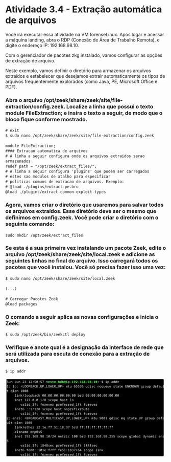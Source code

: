 # Atividade 3.4 - Extração automática de arquivos
Você irá executar essa atividade na VM forenseLinux. Após logar e acessar a máquina landing, abra o RDP (Conexão de Área de Trabalho Remota), e digite o endereço IP: 192.168.98.10.

Com o gerenciador de pacotes zkg instalado, vamos configurar as opções de extração de arquivo.

Neste exemplo, vamos definir o diretório para armazenar os arquivos extraídos e estabelecer que desejamos extrair automaticamente os tipos de arquivos frequentemente explorados (como Java, PE, Microsoft Office e PDF).

### Abra o arquivo /opt/zeek/share/zeek/site/file-extraction/config.zeek. Localize a linha que possui o texto module FileExtraction; e insira o texto a seguir, de modo que o bloco fique conforme mostrado.

    # exit
    $ sudo nano /opt/zeek/share/zeek/site/file-extraction/config.zeek

    module FileExtraction;
    #### Extracao automatica de arquivos
    # A linha a seguir configura onde os arquivos extraidos serao armazenados
    redef path = "/opt/zeek/extract_files/";
    # A linha a seguir configura 'plugins' que podem ser carregados
    # estes sao modulos de atalho para especificar 
    # politicas comuns de extracao de arquivos. Exemplo:
    # @load ./plugins/extract-pe.bro
    @load ./plugins/extract-common-exploit-types

### Agora, vamos criar o diretório que usaremos para salvar todos os arquivos extraídos. Esse diretório deve ser o mesmo que definimos em config.zeek. Você pode criar o diretório com o seguinte comando:

    sudo mkdir /opt/zeek/extract_files
### Se esta é a sua primeira vez instalando um pacote Zeek, edite o arquivo /opt/zeek/share/zeek/site/local.zeek e adicione as seguintes linhas no final do arquivo. Isso carregará todos os pacotes que você instalou. Você só precisa fazer isso uma vez:

    $ sudo nano /opt/zeek/share/zeek/site/local.zeek

    (...)

    # Carregar Pacotes Zeek
    @load packages
### O comando a seguir aplica as novas configurações e inicia o Zeek:

    $ sudo /opt/zeek/bin/zeekctl deploy
### Verifique e anote qual é a designação da interface de rede que será utilizada para escuta de conexão para a extração de arquivos.

    $ ip addr

<p>
<img width="500" src="https://github.com/FabriciaDev/HDB_especializa/blob/main/Atividade3/atividade3a.PNG">
</p>
